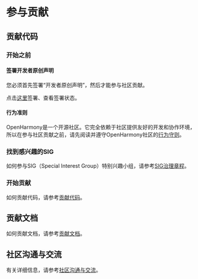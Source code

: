# 参与贡献<a name="ZH-CN_TOPIC_0000001053868136"></a>

## 贡献代码<a name="section10170447161315"></a>

### 开始之前<a name="section2734837154520"></a>

#### 签署开发者原创声明

您必须首先签署“开发者原创声明”，然后才能参与社区贡献。

点击[这里](https://dco.openharmony.io/sign/Z2l0ZWUlMkZvcGVuX2hhcm1vbnk=)签署、查看签署状态。

#### 行为准则

OpenHarmony是一个开源社区。它完全依赖于社区提供友好的开发和协作环境，所以在参与社区贡献之前，请先阅读并遵守OpenHarmony社区的[行为守则](行为准则.md)。

### 找到感兴趣的SIG

如何参与SIG（Special Interest Group）特别兴趣小组，请参考[SIG治理章程](https://gitee.com/openharmony/community/tree/master/sig)。

### 开始贡献<a name="section184321756134618"></a>

如何贡献代码，请参考[贡献代码](贡献代码.md)。

## 贡献文档<a name="section11234185012131"></a>

如何贡献文档，请参考[贡献文档](贡献文档.md)。

## 社区沟通与交流<a name="section98614457153"></a>

有关详细信息，请参考[社区沟通与交流](社区沟通与交流.md)。

